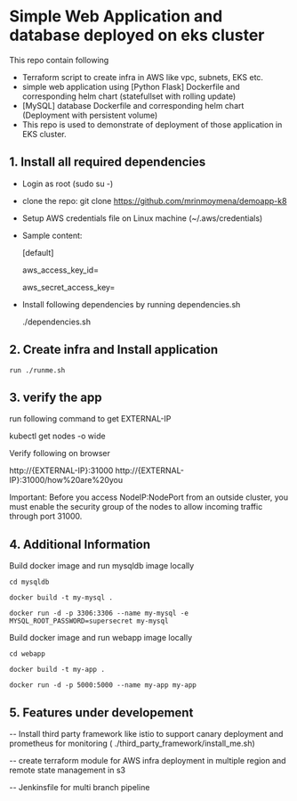 # Simple Web Application and database deployed on eks cluster

This repo contain following 
  - Terraform script to create infra in AWS like vpc, subnets, EKS etc.
  - simple web application using [Python Flask] Dockerfile and corresponding helm chart (statefullset with rolling update) 
  - [MySQL] database Dockerfile and corresponding helm chart (Deployment with persistent volume)
  - This repo is used to demonstrate of deployment of those application in EKS cluster.


## 1. Install all required dependencies
- Login as root (sudo su -)
- clone the repo: git clone https://github.com/mrinmoymena/demoapp-k8
- Setup AWS credentials file on Linux machine (~/.aws/credentials)
- Sample content:
     
     [default]
     
     aws_access_key_id=
     
     aws_secret_access_key=
- Install following dependencies by running dependencies.sh
    
    ./dependencies.sh

## 2. Create infra and Install application

    run ./runme.sh

    
## 3. verify the app

run following command to get EXTERNAL-IP
  
   kubectl get nodes -o wide

Verify following on browser

  http://{EXTERNAL-IP}:31000
  http://{EXTERNAL-IP}:31000/how%20are%20you

Important: Before you access NodeIP:NodePort from an outside cluster, you must enable the security group of the nodes to allow incoming traffic through port 31000.

## 4. Additional Information
Build docker image and run mysqldb image locally
    
    cd mysqldb
    
    docker build -t my-mysql .
    
    docker run -d -p 3306:3306 --name my-mysql -e MYSQL_ROOT_PASSWORD=supersecret my-mysql

Build docker image and run webapp image locally
    
    cd webapp
    
    docker build -t my-app .
    
    docker run -d -p 5000:5000 --name my-app my-app

## 5. Features under developement

  -- Install third party framework like istio to support canary deployment and prometheus for monitoring ( ./third_party_framework/install_me.sh)
  
  -- create terraform module for AWS infra deployment in multiple region and remote state management in s3
  
  -- Jenkinsfile for multi branch pipeline
